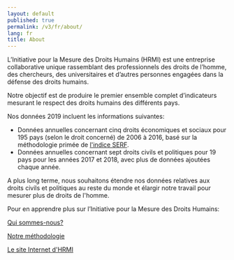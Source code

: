 ```yaml
---
layout: default
published: true
permalink: /v3/fr/about/
lang: fr
title: About
---
```


L’Initiative pour la Mesure des Droits Humains (HRMI) est une entreprise collaborative unique rassemblant des professionnels des droits de l’homme, des chercheurs, des universitaires et d’autres personnes engagées dans la défense des droits humains.

Notre objectif est de produire le premier ensemble complet d’indicateurs mesurant le respect des droits humains des différents pays.

Nos données 2019 incluent les informations suivantes:
* Données annuelles concernant cinq droits économiques et sociaux pour 195 pays (selon le droit concerné) de 2006 à 2016, basé sur la méthodologie primée de [l'indice SERF](https://serfindex.uconn.edu/).
* Données annuelles concernant sept droits civils et politiques pour 19 pays pour les années 2017 et 2018, avec plus de données ajoutées chaque année.

A plus long terme, nous souhaitons étendre nos données relatives aux droits civils et politiques au reste du monde et élargir notre travail pour mesurer plus de droits de l'homme.

Pour en apprendre plus sur l’Initiative pour la Mesure des Droits Humains:

[Qui sommes-nous?](https://humanrightsmeasurement.org/about-hrmi/the-team/)

[Notre méthodologie](https://humanrightsmeasurement.org/methodology/overview/)

[Le site Internet d'HRMI](https://humanrightsmeasurement.org)
